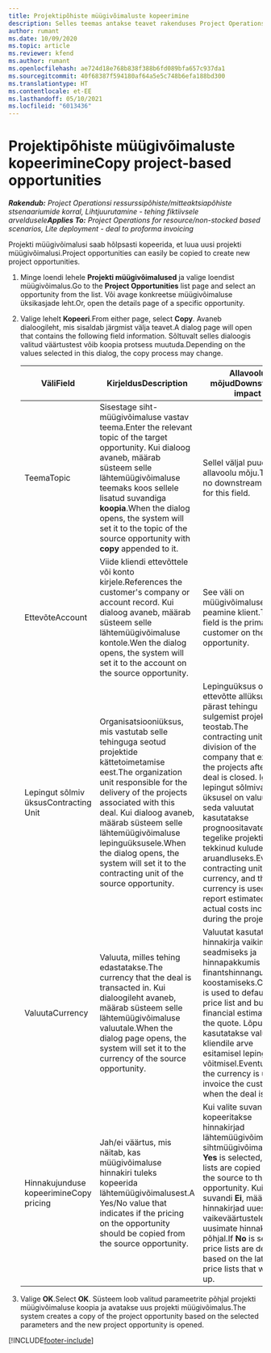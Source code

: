 ```yaml
---
title: Projektipõhiste müügivõimaluste kopeerimine
description: Selles teemas antakse teavet rakenduses Project Operations projektipõhiste müügivõimaluste kopeerimise kohta.
author: rumant
ms.date: 10/09/2020
ms.topic: article
ms.reviewer: kfend
ms.author: rumant
ms.openlocfilehash: ae724d18e768b838f388b6fd089bfa657c937da1
ms.sourcegitcommit: 40f68387f594180af64a5e5c748b6efa188bd300
ms.translationtype: HT
ms.contentlocale: et-EE
ms.lasthandoff: 05/10/2021
ms.locfileid: "6013436"
---
```

# <a name="copy-project-based-opportunities"></a><span data-ttu-id="ae815-103">Projektipõhiste müügivõimaluste kopeerimine</span><span class="sxs-lookup"><span data-stu-id="ae815-103">Copy project-based opportunities</span></span>

<span data-ttu-id="ae815-104">_**Rakendub:** Project Operationsi ressurssipõhiste/mitteaktsiapõhiste stsenaariumide korral,  Lihtjuurutamine - tehing fiktiivsele arveldusele_</span><span class="sxs-lookup"><span data-stu-id="ae815-104">_**Applies To:** Project Operations for resource/non-stocked based scenarios, Lite deployment - deal to proforma invoicing_</span></span>


<span data-ttu-id="ae815-105">Projekti müügivõimalusi saab hõlpsasti kopeerida, et luua uusi projekti müügivõimalusi.</span><span class="sxs-lookup"><span data-stu-id="ae815-105">Project opportunities can easily be copied to create new project opportunities.</span></span> 

1. <span data-ttu-id="ae815-106">Minge loendi lehele **Projekti müügivõimalused** ja valige loendist müügivõimalus.</span><span class="sxs-lookup"><span data-stu-id="ae815-106">Go to the **Project Opportunities** list page and select an opportunity from the list.</span></span> <span data-ttu-id="ae815-107">Või avage konkreetse müügivõimaluse üksikasjade leht.</span><span class="sxs-lookup"><span data-stu-id="ae815-107">Or, open the details page of a specific opportunity.</span></span> 
2. <span data-ttu-id="ae815-108">Valige lehelt **Kopeeri**.</span><span class="sxs-lookup"><span data-stu-id="ae815-108">From either page, select **Copy**.</span></span> <span data-ttu-id="ae815-109">Avaneb dialoogileht, mis sisaldab järgmist välja teavet.</span><span class="sxs-lookup"><span data-stu-id="ae815-109">A dialog page will open that contains the following field information.</span></span> <span data-ttu-id="ae815-110">Sõltuvalt selles dialoogis valitud väärtustest võib koopia protsess muutuda.</span><span class="sxs-lookup"><span data-stu-id="ae815-110">Depending on the values selected in this dialog, the copy process may change.</span></span>

    | <span data-ttu-id="ae815-111">**Väli**</span><span class="sxs-lookup"><span data-stu-id="ae815-111">**Field**</span></span> | <span data-ttu-id="ae815-112">**Kirjeldus**</span><span class="sxs-lookup"><span data-stu-id="ae815-112">**Description**</span></span> | <span data-ttu-id="ae815-113">**Allavoolu mõjud**</span><span class="sxs-lookup"><span data-stu-id="ae815-113">**Downstream impact**</span></span> |
    | --- | --- | --- |
    | <span data-ttu-id="ae815-114">Teema</span><span class="sxs-lookup"><span data-stu-id="ae815-114">Topic</span></span> | <span data-ttu-id="ae815-115">Sisestage siht-müügivõimaluse vastav teema.</span><span class="sxs-lookup"><span data-stu-id="ae815-115">Enter the relevant topic of the target opportunity.</span></span> <span data-ttu-id="ae815-116">Kui dialoog avaneb, määrab süsteem selle lähtemüügivõimaluse teemaks koos sellele lisatud suvandiga **koopia**.</span><span class="sxs-lookup"><span data-stu-id="ae815-116">When the dialog opens, the system will set it to the topic of the source opportunity with **copy** appended to it.</span></span> | <span data-ttu-id="ae815-117">Sellel väljal puudub allavoolu mõju.</span><span class="sxs-lookup"><span data-stu-id="ae815-117">There's no downstream impact for this field.</span></span> |
    | <span data-ttu-id="ae815-118">Ettevõte</span><span class="sxs-lookup"><span data-stu-id="ae815-118">Account</span></span> | <span data-ttu-id="ae815-119">Viide kliendi ettevõttele või konto kirjele.</span><span class="sxs-lookup"><span data-stu-id="ae815-119">References the customer's company or account record.</span></span> <span data-ttu-id="ae815-120">Kui dialoog avaneb, määrab süsteem selle lähtemüügivõimaluse kontole.</span><span class="sxs-lookup"><span data-stu-id="ae815-120">Wen the dialog opens, the system will set it to the account on the source opportunity.</span></span> | <span data-ttu-id="ae815-121">See väli on müügivõimaluse peamine klient.</span><span class="sxs-lookup"><span data-stu-id="ae815-121">This field is the primary customer on the opportunity.</span></span> |
    | <span data-ttu-id="ae815-122">Lepingut sõlmiv üksus</span><span class="sxs-lookup"><span data-stu-id="ae815-122">Contracting Unit</span></span> | <span data-ttu-id="ae815-123">Organisatsiooniüksus, mis vastutab selle tehinguga seotud projektide kättetoimetamise eest.</span><span class="sxs-lookup"><span data-stu-id="ae815-123">The organization unit responsible for the delivery of the projects associated with this deal.</span></span> <span data-ttu-id="ae815-124">Kui dialoog avaneb, määrab süsteem selle lähtemüügivõimaluse lepinguüksusele.</span><span class="sxs-lookup"><span data-stu-id="ae815-124">When the dialog opens, the system will set it to the contracting unit of the source opportunity.</span></span> | <span data-ttu-id="ae815-125">Lepinguüksus on ettevõtte allüksus, kes pärast tehingu sulgemist projektid teostab.</span><span class="sxs-lookup"><span data-stu-id="ae815-125">The contracting unit is the division of the company that executes the projects after the deal is closed.</span></span> <span data-ttu-id="ae815-126">Igal lepingut sõlmival üksusel on valuuta ja seda valuutat kasutatakse prognoositavate ja tegelike projekti käigus tekkinud kulude aruandluseks.</span><span class="sxs-lookup"><span data-stu-id="ae815-126">Every contracting unit has a currency, and this currency is used to report estimated and actual costs incurred during the project.</span></span> |
    | <span data-ttu-id="ae815-127">Valuuta</span><span class="sxs-lookup"><span data-stu-id="ae815-127">Currency</span></span> | <span data-ttu-id="ae815-128">Valuuta, milles tehing edastatakse.</span><span class="sxs-lookup"><span data-stu-id="ae815-128">The currency that the deal is transacted in.</span></span> <span data-ttu-id="ae815-129">Kui dialoogileht avaneb, määrab süsteem selle lähtemüügivõimaluse valuutale.</span><span class="sxs-lookup"><span data-stu-id="ae815-129">When the dialog page opens, the system will set it to the currency of the source opportunity.</span></span> | <span data-ttu-id="ae815-130">Valuutat kasutatakse hinnakirja vaikimisi seadmiseks ja hinnapakkumis finantshinnangute koostamiseks.</span><span class="sxs-lookup"><span data-stu-id="ae815-130">Currency is used to default a price list and build financial estimates on the quote.</span></span> <span data-ttu-id="ae815-131">Lõpuks kasutatakse valuutat kliendile arve esitamisel lepingu võitmisel.</span><span class="sxs-lookup"><span data-stu-id="ae815-131">Eventually, the currency is used to invoice the customer when the deal is won.</span></span> |
    | <span data-ttu-id="ae815-132">Hinnakujunduse kopeerimine</span><span class="sxs-lookup"><span data-stu-id="ae815-132">Copy pricing</span></span> | <span data-ttu-id="ae815-133">Jah/ei väärtus, mis näitab, kas müügivõimaluse hinnakiri tuleks kopeerida lähtemüügivõimalusest.</span><span class="sxs-lookup"><span data-stu-id="ae815-133">A Yes/No value that indicates if the pricing on the opportunity should be copied from the source opportunity.</span></span> | <span data-ttu-id="ae815-134">Kui valite suvandi **Jah**, kopeeritakse hinnakirjad lähtemüügivõimalusest sihtmüügivõimalusele.</span><span class="sxs-lookup"><span data-stu-id="ae815-134">If **Yes** is selected, price lists are copied from the source to the target opportunity.</span></span> <span data-ttu-id="ae815-135">Kui valite suvandi **Ei**, määratakse hinnakirjad uuesti vaikeväärtustele uusimate hinnakirjade põhjal.</span><span class="sxs-lookup"><span data-stu-id="ae815-135">If **No** is selected, price lists are defaulted based on the latest price lists that were set up.</span></span> |

3. <span data-ttu-id="ae815-136">Valige **OK**.</span><span class="sxs-lookup"><span data-stu-id="ae815-136">Select **OK**.</span></span> <span data-ttu-id="ae815-137">Süsteem loob valitud parameetrite põhjal projekti müügivõimaluse koopia ja avatakse uus projekti müügivõimalus.</span><span class="sxs-lookup"><span data-stu-id="ae815-137">The system creates a copy of the project opportunity based on the selected parameters and the new project opportunity is opened.</span></span>


[!INCLUDE[footer-include](../includes/footer-banner.md)]